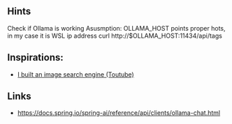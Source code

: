 
## Hints
Check if Ollama is working
Asusmption: OLLAMA_HOST points proper hots, in my case it is WSL ip address
curl http://$OLLAMA_HOST:11434/api/tags

## Inspirations:
- [I built an image search engine (Toutube)](https://www.youtube.com/watch?v=mBcBoGhFndY)

## Links
- https://docs.spring.io/spring-ai/reference/api/clients/ollama-chat.html
